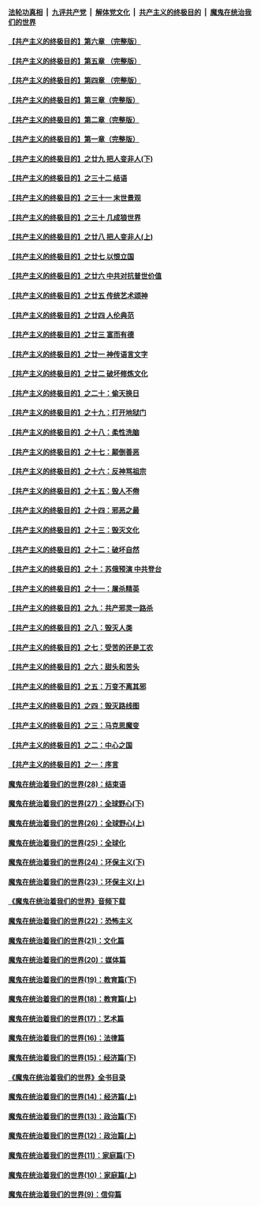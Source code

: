 ####  [法轮功真相](../../../../basic/blob/master/README.md?t=02222326) &nbsp;|&nbsp; [九评共产党](../../../../9ping.md/blob/master/README.md?t=02222326) &nbsp;|&nbsp; [解体党文化](../../../../jtdwh.md/blob/master/README.md?t=02222326)  &nbsp;|&nbsp; [共产主义的终极目的](../../../../gczydzjmd.md/blob/master/README.md?t=02222326) &nbsp;|&nbsp; [魔鬼在统治我们的世界](../../../../mgztzwmdsj.md/blob/master/README.md?t=02222326) 

#### [【共产主义的终极目的】第六章 （完整版）](../pages/nsc422/n11428913.md?t=02222326) 

#### [【共产主义的终极目的】第五章 （完整版）](../pages/nsc422/n11428912.md?t=02222326) 

#### [【共产主义的终极目的】第四章 （完整版）](../pages/nsc422/n11428907.md?t=02222326) 

#### [【共产主义的终极目的】第三章（完整版）](../pages/nsc422/n11428848.md?t=02222326) 

#### [【共产主义的终极目的】第二章（完整版）](../pages/nsc422/n11428831.md?t=02222326) 

#### [【共产主义的终极目的】第一章（完整版）](../pages/nsc422/n11417651.md?t=02222326) 

#### [【共产主义的终极目的】之廿九 把人变非人(下)](../pages/nsc422/n11344140.md?t=02222326) 

#### [【共产主义的终极目的】之三十二 结语](../pages/nsc422/n11360535.md?t=02222326) 

#### [【共产主义的终极目的】之三十一 末世景观](../pages/nsc422/n11351129.md?t=02222326) 

#### [【共产主义的终极目的】之三十 几成狼世界](../pages/nsc422/n11348280.md?t=02222326) 

#### [【共产主义的终极目的】之廿八 把人变非人(上)](../pages/nsc422/n11340492.md?t=02222326) 

#### [【共产主义的终极目的】之廿七 以恨立国](../pages/nsc422/n11336944.md?t=02222326) 

#### [【共产主义的终极目的】之廿六 中共对抗普世价值](../pages/nsc422/n11324785.md?t=02222326) 

#### [【共产主义的终极目的】之廿五 传统艺术颂神](../pages/nsc422/n11296396.md?t=02222326) 

#### [【共产主义的终极目的】之廿四 人伦典范](../pages/nsc422/n11296397.md?t=02222326) 

#### [【共产主义的终极目的】之廿三 富而有德](../pages/nsc422/n11283598.md?t=02222326) 

#### [【共产主义的终极目的】之廿一 神传语言文字](../pages/nsc422/n11263265.md?t=02222326) 

#### [【共产主义的终极目的】之廿二 破坏修炼文化](../pages/nsc422/n11245728.md?t=02222326) 

#### [【共产主义的终极目的】之二十：偷天换日](../pages/nsc422/n11238846.md?t=02222326) 

#### [【共产主义的终极目的】之十九：打开地狱门](../pages/nsc422/n11206376.md?t=02222326) 

#### [【共产主义的终极目的】之十八：柔性洗脑](../pages/nsc422/n11199994.md?t=02222326) 

#### [【共产主义的终极目的】之十七：颠倒善恶](../pages/nsc422/n11179782.md?t=02222326) 

#### [【共产主义的终极目的】之十六：反神骂祖宗](../pages/nsc422/n11166798.md?t=02222326) 

#### [【共产主义的终极目的】之十五：毁人不倦](../pages/nsc422/n11166792.md?t=02222326) 

#### [【共产主义的终极目的】之十四：邪恶之最](../pages/nsc422/n11150249.md?t=02222326) 

#### [【共产主义的终极目的】之十三：毁灭文化](../pages/nsc422/n11135227.md?t=02222326) 

#### [【共产主义的终极目的】之十二：破坏自然](../pages/nsc422/n11135214.md?t=02222326) 

#### [【共产主义的终极目的】之十：苏俄预演 中共登台](../pages/nsc422/n11118424.md?t=02222326) 

#### [【共产主义的终极目的】之十一：屠杀精英](../pages/nsc422/n11118442.md?t=02222326) 

#### [【共产主义的终极目的】之九：共产邪灵一路杀](../pages/nsc422/n11114139.md?t=02222326) 

#### [【共产主义的终极目的】之八：毁灭人类](../pages/nsc422/n11108503.md?t=02222326) 

#### [【共产主义的终极目的】之七：受苦的还是工农](../pages/nsc422/n11101809.md?t=02222326) 

#### [【共产主义的终极目的】之六：甜头和苦头](../pages/nsc422/n11096971.md?t=02222326) 

#### [【共产主义的终极目的】之五：万变不离其邪](../pages/nsc422/n11091285.md?t=02222326) 

#### [【共产主义的终极目的】之四：毁灭路线图](../pages/nsc422/n11086284.md?t=02222326) 

#### [【共产主义的终极目的】之三：马克思魔变](../pages/nsc422/n11061941.md?t=02222326) 

#### [【共产主义的终极目的】之二：中心之国](../pages/nsc422/n11047728.md?t=02222326) 

#### [【共产主义的终极目的】之一：序言](../pages/nsc422/n11086077.md?t=02222326) 

#### [魔鬼在统治着我们的世界(28)：结束语](../pages/nsc422/n10936246.md?t=02222326) 

#### [魔鬼在统治着我们的世界(27)：全球野心(下)](../pages/nsc422/n10928319.md?t=02222326) 

#### [魔鬼在统治着我们的世界(26)：全球野心(上)](../pages/nsc422/n10900318.md?t=02222326) 

#### [魔鬼在统治着我们的世界(25)：全球化](../pages/nsc422/n10788205.md?t=02222326) 

#### [魔鬼在统治着我们的世界(24)：环保主义(下)](../pages/nsc422/n10695307.md?t=02222326) 

#### [魔鬼在统治着我们的世界(23)：环保主义(上)](../pages/nsc422/n10688613.md?t=02222326) 

#### [《魔鬼在统治着我们的世界》音频下载](../pages/nsc422/n10635553.md?t=02222326) 

#### [魔鬼在统治着我们的世界(22)：恐怖主义](../pages/nsc422/n10614727.md?t=02222326) 

#### [魔鬼在统治着我们的世界(21)：文化篇](../pages/nsc422/n10597706.md?t=02222326) 

#### [魔鬼在统治着我们的世界(20)：媒体篇](../pages/nsc422/n10586579.md?t=02222326) 

#### [魔鬼在统治着我们的世界(19)：教育篇(下)](../pages/nsc422/n10564808.md?t=02222326) 

#### [魔鬼在统治着我们的世界(18)：教育篇(上)](../pages/nsc422/n10526970.md?t=02222326) 

#### [魔鬼在统治着我们的世界(17)：艺术篇](../pages/nsc422/n10499093.md?t=02222326) 

#### [魔鬼在统治着我们的世界(16)：法律篇](../pages/nsc422/n10485969.md?t=02222326) 

#### [魔鬼在统治着我们的世界(15)：经济篇(下)](../pages/nsc422/n10469975.md?t=02222326) 

#### [《魔鬼在统治着我们的世界》全书目录](../pages/nsc422/n10464261.md?t=02222326) 

#### [魔鬼在统治着我们的世界(14)：经济篇(上)](../pages/nsc422/n10457370.md?t=02222326) 

#### [魔鬼在统治着我们的世界(13)：政治篇(下)](../pages/nsc422/n10448270.md?t=02222326) 

#### [魔鬼在统治着我们的世界(12)：政治篇(上)](../pages/nsc422/n10444576.md?t=02222326) 

#### [魔鬼在统治着我们的世界(11)：家庭篇(下)](../pages/nsc422/n10440961.md?t=02222326) 

#### [魔鬼在统治着我们的世界(10)：家庭篇(上)](../pages/nsc422/n10435448.md?t=02222326) 

#### [魔鬼在统治着我们的世界(9)：信仰篇](../pages/nsc422/n10432159.md?t=02222326) 

